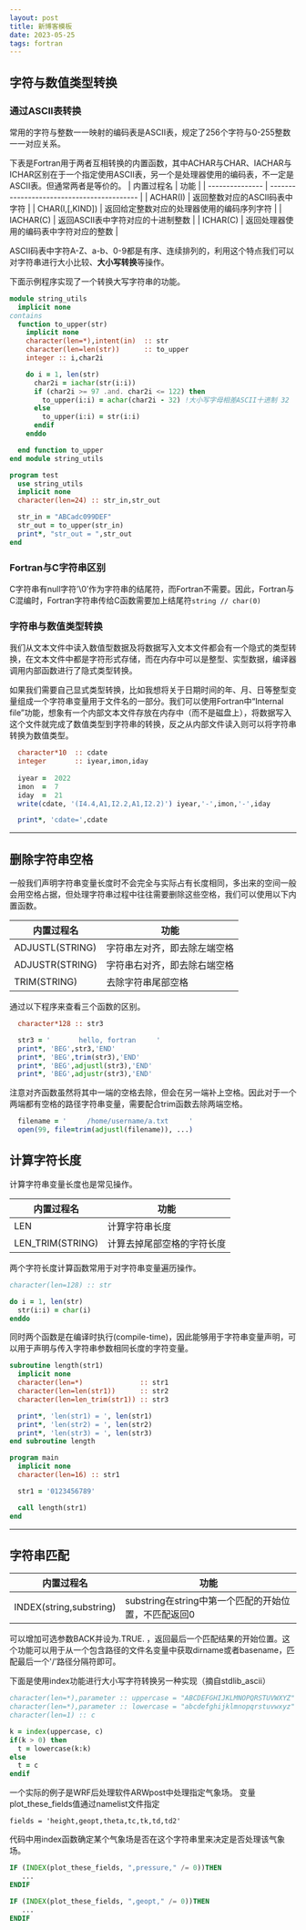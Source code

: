 ```yaml
---
layout: post
title: 新博客模板
date: 2023-05-25
tags: fortran
---
```


## 字符与数值类型转换

### 通过ASCII表转换

常用的字符与整数一一映射的编码表是ASCII表，规定了256个字符与0-255整数一一对应关系。

下表是Fortran用于两者互相转换的内置函数，其中ACHAR与CHAR、IACHAR与ICHAR区别在于一个指定使用ASCII表，另一个是处理器使用的编码表，不一定是ASCII表。但通常两者是等价的。
| 内置过程名      | 功能                                       |
| --------------- | ------------------------------------------ |
| ACHAR(I)        | 返回整数对应的ASCII码表中字符                |
| CHAR(I,[,KIND]) | 返回给定整数对应的处理器使用的编码序列字符 |
| IACHAR(C)       | 返回ASCII表中字符对应的十进制整数          |
| ICHAR(C)                | 返回处理器使用的编码表中字符对应的整数             |


ASCII码表中字符A-Z、a-b、0-9都是有序、连续排列的，利用这个特点我们可以对字符串进行大小比较、**大小写转换**等操作。

下面示例程序实现了一个转换大写字符串的功能。

```fortran
module string_utils
  implicit none
contains
  function to_upper(str)
    implicit none
    character(len=*),intent(in)  :: str
    character(len=len(str))      :: to_upper
    integer :: i,char2i

    do i = 1, len(str)
      char2i = iachar(str(i:i))
      if (char2i >= 97 .and. char2i <= 122) then
        to_upper(i:i) = achar(char2i - 32) !大小写字母相差ASCII十进制 32
      else
        to_upper(i:i) = str(i:i)
      endif
    enddo

  end function to_upper
end module string_utils

program test
  use string_utils
  implicit none
  character(len=24) :: str_in,str_out

  str_in = "ABCadc099DEF"
  str_out = to_upper(str_in)
  print*, "str_out = ",str_out
end
```

### Fortran与C字符串区别

C字符串有null字符’\0’作为字符串的结尾符，而Fortran不需要。因此，Fortran与C混编时，Fortran字符串传给C函数需要加上结尾符`string // char(0)`

### 字符串与数值类型转换

我们从文本文件中读入数值型数据及将数据写入文本文件都会有一个隐式的类型转换，在文本文件中都是字符形式存储，而在内存中可以是整型、实型数据，编译器调用内部函数进行了隐式类型转换。

如果我们需要自己显式类型转换，比如我想将关于日期时间的年、月、日等整型变量组成一个字符串变量用于文件名的一部分。我们可以使用Fortran中“Internal file”功能，想象有一个内部文本文件存放在内存中（而不是磁盘上），将数据写入这个文件就完成了数值类型到字符串的转换，反之从内部文件读入则可以将字符串转换为数值类型。

```fortran
  character*10  :: cdate
  integer       :: iyear,imon,iday
  
  iyear =  2022
  imon  =  7
  iday  =  21
  write(cdate, '(I4.4,A1,I2.2,A1,I2.2)') iyear,'-',imon,'-',iday

  print*, 'cdate=',cdate
```

---

## 删除字符串空格

一般我们声明字符串变量长度时不会完全与实际占有长度相同，多出来的空间一般会用空格占据，但处理字符串过程中往往需要删除这些空格，我们可以使用以下内置函数。

| 内置过程名      | 功能   |
| --------------- | ------ |
| ADJUSTL(STRING) | 字符串左对齐，即去除左端空格 |
| ADJUSTR(STRING) | 字符串右对齐，即去除右端空格 |
| TRIM(STRING)    | 去除字符串尾部空格       |

通过以下程序来查看三个函数的区别。

```fortran
  character*128 :: str3

  str3 = '       hello, fortran     '
  print*, 'BEG',str3,'END'
  print*, 'BEG',trim(str3),'END'
  print*, 'BEG',adjustl(str3),'END'
  print*, 'BEG',adjustr(str3),'END'
```

注意对齐函数虽然将其中一端的空格去除，但会在另一端补上空格。因此对于一个两端都有空格的路径字符串变量，需要配合trim函数去除两端空格。

```fortran
  filename = '     /home/username/a.txt     '
  open(99, file=trim(adjustl(filename)), ...)
```


## 计算字符长度 

计算字符串变量长度也是常见操作。

| 内置过程名                    | 功能                               |
| ----------------------------- | ---------------------------------- |
| LEN                         | 计算字符串长度                       |
| LEN_TRIM(STRING)              | 计算去掉尾部空格的字符长度             |

两个字符长度计算函数常用于对字符串变量遍历操作。

```fortran
character(len=128) :: str 

do i = 1, len(str)
  str(i:i) = char(i)
enddo
```

同时两个函数是在编译时执行(compile-time)，因此能够用于字符串变量声明，可以用于声明与传入字符串参数相同长度的字符变量。

```fortran
subroutine length(str1)
  implicit none
  character(len=*)              :: str1
  character(len=len(str1))      :: str2
  character(len=len_trim(str1)) :: str3

  print*, 'len(str1) = ', len(str1)
  print*, 'len(str2) = ', len(str2)
  print*, 'len(str3) = ', len(str3)
end subroutine length

program main
  implicit none
  character(len=16) :: str1

  str1 = '0123456789'

  call length(str1)
end
```

---

## 字符串匹配

| 内置过程名                    | 功能                               |
| ----------------------------- | ---------------------------------- |
| INDEX(string,substring)     | substring在string中第一个匹配的开始位置，不匹配返回0       |

可以增加可选参数BACK并设为.TRUE. ，返回最后一个匹配结果的开始位置。这个功能可以用于从一个包含路径的文件名变量中获取dirname或者basename，匹配最后一个'/’路径分隔符即可。

下面是使用index功能进行大小写字符转换另一种实现（摘自stdlib_ascii）

```fortran
character(len=*),parameter :: uppercase = "ABCDEFGHIJKLMNOPQRSTUVWXYZ"
character(len=*),parameter :: lowercase = "abcdefghijklmnopqrstuvwxyz"
character(len=1) :: c

k = index(uppercase, c)
if(k > 0) then
  t = lowercase(k:k)
else 
  t = c
endif
```

一个实际的例子是WRF后处理软件ARWpost中处理指定气象场。
变量plot_these_fields值通过namelist文件指定 

```
fields = 'height,geopt,theta,tc,tk,td,td2'
```

代码中用index函数确定某个气象场是否在这个字符串里来决定是否处理该气象场。

```fortran
IF (INDEX(plot_these_fields, ",pressure," /= 0))THEN
   ...
ENDIF

IF (INDEX(plot_these_fields, ",geopt," /= 0))THEN
   ...
ENDIF
```
